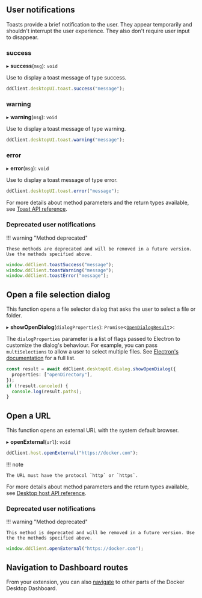 ## User notifications

Toasts provide a brief notification to the user. They appear temporarily and
shouldn't interrupt the user experience. They also don't require user input to disappear.

### success

▸ **success**(`msg`): `void`

Use to display a toast message of type success.

```typescript
ddClient.desktopUI.toast.success("message");
```

### warning

▸ **warning**(`msg`): `void`

Use to display a toast message of type warning.

```typescript
ddClient.desktopUI.toast.warning("message");
```

### error

▸ **error**(`msg`): `void`

Use to display a toast message of type error.

```typescript
ddClient.desktopUI.toast.error("message");
```

For more details about method parameters and the return types available, see [Toast API reference](reference/interfaces/Toast.md).

### Deprecated user notifications

!!! warning "Method deprecated"

    These methods are deprecated and will be removed in a future version. Use the methods specified above.

```typescript
window.ddClient.toastSuccess("message");
window.ddClient.toastWarning("message");
window.ddClient.toastError("message");
```

## Open a file selection dialog

This function opens a file selector dialog that asks the user to select a file or folder.

▸ **showOpenDialog**(`dialogProperties`): `Promise`<[`OpenDialogResult`](reference/interfaces/OpenDialogResult.md)\>:

The `dialogProperties` parameter is a list of flags passed to Electron to customize the dialog's behaviour. For example, you can pass `multiSelections` to allow a user to select multiple files. See [Electron's documentation](https://www.electronjs.org/docs/latest/api/dialog) for a full list.

```typescript
const result = await ddClient.desktopUI.dialog.showOpenDialog({
  properties: ["openDirectory"],
});
if (!result.canceled) {
  console.log(result.paths);
}
```

## Open a URL

This function opens an external URL with the system default browser.

▸ **openExternal**(`url`): `void`

```typescript
ddClient.host.openExternal("https://docker.com");
```

!!! note

    The URL must have the protocol `http` or `https`.

For more details about method parameters and the return types available, see [Desktop host API reference](reference/interfaces/Host.md).

### Deprecated user notifications

!!! warning "Method deprecated"

    This method is deprecated and will be removed in a future version. Use the the methods specified above.

```typescript
window.ddClient.openExternal("https://docker.com");
```

## Navigation to Dashboard routes

From your extension, you can also [navigate](dashboard-routes-navigation.md) to other parts of the Docker Desktop Dashboard.
